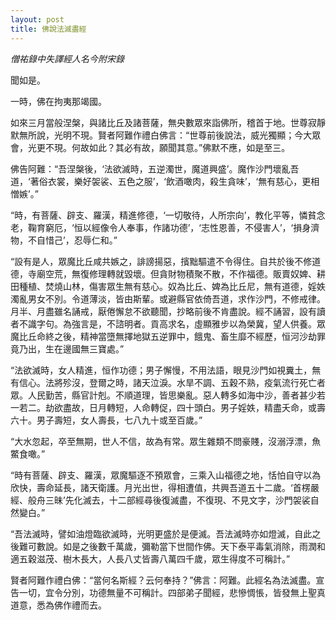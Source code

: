 ```yaml
---
layout: post
title: 佛說法滅盡經
---
```


*僧祐錄中失譯經人名今附宋錄*

聞如是。

一時，佛在拘夷那竭國。

如來三月當般涅槃，與諸比丘及諸菩薩，無央數眾來詣佛所，稽首于地。世尊寂靜默無所說，光明不現。賢者阿難作禮白佛言：“世尊前後說法，威光獨顯；今大眾會，光更不現。何故如此？其必有故，願聞其意。”佛默不應，如是至三。

佛告阿難：“吾涅槃後，‘法欲滅時，五逆濁世，魔道興盛’。魔作沙門壞亂吾道，‘著俗衣裳，樂好袈裟、五色之服’，‘飲酒噉肉，殺生貪味’，‘無有慈心，更相憎嫉’。”

“時，有菩薩、辟支、羅漢，精進修德，‘一切敬待，人所宗向’，教化平等，憐貧念老，鞠育窮厄，‘恒以經像令人奉事，作諸功德’，‘志性恩善，不侵害人’，‘損身濟物，不自惜己’，忍辱仁和。”

“設有是人，眾魔比丘咸共嫉之，誹謗揚惡，擯黜驅遣不令得住。自共於後不修道德，寺廟空荒，無復修理轉就毀壞。但貪財物積聚不散，不作福德。販賣奴婢、耕田種植、焚燒山林，傷害眾生無有慈心。奴為比丘、婢為比丘尼，無有道德，婬妷濁亂男女不別。令道薄淡，皆由斯輩。或避縣官依倚吾道，求作沙門，不修戒律。月半、月盡雖名誦戒，厭倦懈怠不欲聽聞，抄略前後不肯盡說。經不誦習，設有讀者不識字句。為強言是，不諮明者。貢高求名，虛顯雅步以為榮冀，望人供養。眾魔比丘命終之後，精神當墮無擇地獄五逆罪中，餓鬼、畜生靡不經歷，恒河沙劫罪竟乃出，生在邊國無三寶處。”

“法欲滅時，女人精進，恒作功德；男子懈慢，不用法語，眼見沙門如視糞土，無有信心。法將殄沒，登爾之時，諸天泣淚。水旱不調、五穀不熟，疫氣流行死亡者眾。人民勤苦，縣官計剋。不順道理，皆思樂亂。惡人轉多如海中沙，善者甚少若一若二。劫欲盡故，日月轉短，人命轉促，四十頭白。男子婬妷，精盡夭命，或壽六十。男子壽短，女人壽長，七八九十或至百歲。”

“大水忽起，卒至無期，世人不信，故為有常。眾生雜類不問豪賤，沒溺浮漂，魚鱉食噉。”

“時有菩薩、辟支、羅漢，眾魔驅逐不預眾會，三乘入山福德之地，恬怕自守以為欣快，壽命延長，諸天衛護。月光出世，得相遭值，共興吾道五十二歲。‘首楞嚴經、般舟三昧’先化滅去，十二部經尋後復滅盡，不復現、不見文字，沙門袈裟自然變白。”

“吾法滅時，譬如油燈臨欲滅時，光明更盛於是便滅。吾法滅時亦如燈滅，自此之後難可數說。如是之後數千萬歲，彌勒當下世間作佛。天下泰平毒氣消除，雨潤和適五穀滋茂、樹木長大，人長八丈皆壽八萬四千歲，眾生得度不可稱計。”

賢者阿難作禮白佛：“當何名斯經？云何奉持？”佛言：阿難。此經名為法滅盡。宣告一切，宜令分別，功德無量不可稱計。四部弟子聞經，悲慘惆悵，皆發無上聖真道意，悉為佛作禮而去。
